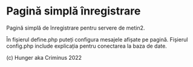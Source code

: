 # Pagină simplă înregistrare
Pagină simplă de înregistrare pentru servere de metin2.

În fișierul define.php puteți configura mesajele afișate pe pagină.
Fișierul config.php include explicația pentru conectarea la baza de date.

(c) Hunger aka Criminus 2022
